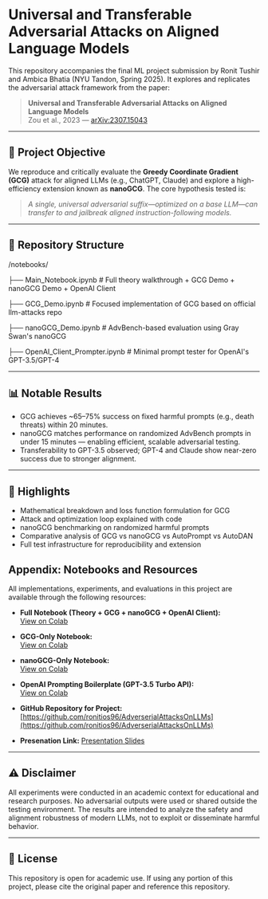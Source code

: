 # Universal and Transferable Adversarial Attacks on Aligned Language Models

This repository accompanies the final ML project submission by Ronit Tushir and Ambica Bhatia (NYU Tandon, Spring 2025). It explores and replicates the adversarial attack framework from the paper:

> **Universal and Transferable Adversarial Attacks on Aligned Language Models**  
> Zou et al., 2023 — [arXiv:2307.15043](https://arxiv.org/abs/2307.15043)

---

## 🔬 Project Objective

We reproduce and critically evaluate the **Greedy Coordinate Gradient (GCG)** attack for aligned LLMs (e.g., ChatGPT, Claude) and explore a high-efficiency extension known as **nanoGCG**. The core hypothesis tested is:

> *A single, universal adversarial suffix—optimized on a base LLM—can transfer to and jailbreak aligned instruction-following models.*

---

## 📁 Repository Structure

/notebooks/


├── Main_Notebook.ipynb # Full theory walkthrough + GCG Demo + nanoGCG Demo + OpenAI Client


├── GCG_Demo.ipynb # Focused implementation of GCG based on official llm-attacks repo


├── nanoGCG_Demo.ipynb # AdvBench-based evaluation using Gray Swan's nanoGCG


├── OpenAI_Client_Prompter.ipynb # Minimal prompt tester for OpenAI's GPT-3.5/GPT-4



---

## 📊 Notable Results

- GCG achieves ~65–75% success on fixed harmful prompts (e.g., death threats) within 20 minutes.
- nanoGCG matches performance on randomized AdvBench prompts in under 15 minutes — enabling efficient, scalable adversarial testing.
- Transferability to GPT-3.5 observed; GPT-4 and Claude show near-zero success due to stronger alignment.

---

## 🧠 Highlights

- Mathematical breakdown and loss function formulation for GCG
- Attack and optimization loop explained with code
- nanoGCG benchmarking on randomized harmful prompts
- Comparative analysis of GCG vs nanoGCG vs AutoPrompt vs AutoDAN
- Full test infrastructure for reproducibility and extension

## Appendix: Notebooks and Resources

All implementations, experiments, and evaluations in this project are available through the following resources:

- **Full Notebook (Theory + GCG + nanoGCG + OpenAI Client):**  
  [View on Colab](https://colab.research.google.com/drive/1jfCxouwJ1yH18jeCrfDMbOZJE704exwf?usp=sharing)

- **GCG-Only Notebook:**  
  [View on Colab](https://colab.research.google.com/drive/1ivBeUUh0IeRVZKw4_sPtAzfRJou61BQ6?usp=sharing)

- **nanoGCG-Only Notebook:**  
  [View on Colab](https://colab.research.google.com/drive/1jEmR9oTMptywemrHRvb0pKs77eaXVRkB?usp=sharing)

- **OpenAI Prompting Boilerplate (GPT-3.5 Turbo API):**  
  [View on Colab](https://colab.research.google.com/drive/19Bso2J1vLRUE0xQPOMf3Ky56val4ASDP?usp=sharing)

- **GitHub Repository for Project:**  
  [https://github.com/ronitios96/AdverserialAttacksOnLLMs](https://github.com/ronitios96/AdverserialAttacksOnLLMs)

- **Presenation Link:**
 [Presentation Slides](https://docs.google.com/presentation/d/1zp0Mdko79LUd7mZB9GCNZTm-zdofmBkz3YqrwckTsMo/edit?usp=sharing)

---

## ⚠️ Disclaimer

All experiments were conducted in an academic context for educational and research purposes. No adversarial outputs were used or shared outside the testing environment. The results are intended to analyze the safety and alignment robustness of modern LLMs, not to exploit or disseminate harmful behavior.

---

## 📄 License

This repository is open for academic use. If using any portion of this project, please cite the original paper and reference this repository.

